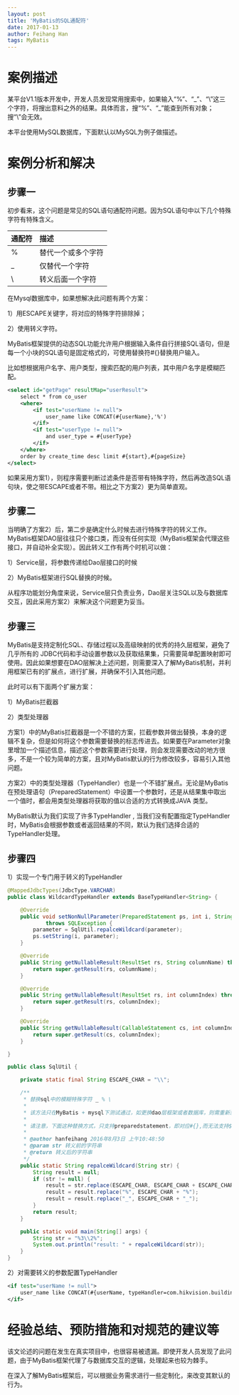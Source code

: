 ```yaml
---
layout: post
title: 'MyBatis的SQL通配符'
date: 2017-01-13
author: Feihang Han
tags: MyBatis
---
```


# 案例描述

某平台V1.1版本开发中，开发人员发现常用搜索中，如果输入“%”、“\_”、“\”这三个字符，将搜出意料之外的结果。具体而言，搜“%”、“\_”能查到所有对象；搜“\”会无效。

本平台使用MySQL数据库，下面默认以MySQL为例子做描述。

# 案例分析和解决

## 步骤一

初步看来，这个问题是常见的SQL语句通配符问题。因为SQL语句中以下几个特殊字符有特殊含义。

| 通配符 | 描述 |
| :--- | :--- |
| % | 替代一个或多个字符 |
| \_ | 仅替代一个字符 |
| \ | 转义后面一个字符 |

在Mysql数据库中，如果想解决此问题有两个方案：

1）用ESCAPE关键字，将对应的特殊字符排除掉；

2）使用转义字符。

MyBatis框架提供的动态SQL功能允许用户根据输入条件自行拼接SQL语句，但是每一个小块的SQL语句是固定格式的，可使用替换符\#{}替换用户输入。

比如想根据用户名字、用户类型，搜索匹配的用户列表，其中用户名字是模糊匹配。

```xml
<select id="getPage" resultMap="userResult">
    select * from co_user
    <where>
        <if test="userName != null">
            user_name like CONCAT(#{userName},'%')
        </if>
        <if test="userType != null">
            and user_type = #{userType}
        </if>
    </where>
    order by create_time desc limit #{start},#{pageSize}
</select>
```

如果采用方案1），则程序需要判断过滤条件是否带有特殊字符，然后再改造SQL语句块，使之带ESCAPE或者不带。相比之下方案2）更为简单直观。

## 步骤二

当明确了方案2）后，第二步是确定什么时候去进行特殊字符的转义工作。MyBatis框架DAO层往往只个接口类，而没有任何实现（MyBatis框架会代理这些接口，并自动补全实现）。因此转义工作有两个时机可以做：

1）Service层，将参数传递给Dao层接口的时候

2）MyBatis框架进行SQL替换的时候。

从程序功能划分角度来说，Service层只负责业务，Dao层关注SQL以及与数据库交互，因此采用方案2）来解决这个问题更为妥当。

## 步骤三

MyBatis是支持定制化SQL、存储过程以及高级映射的优秀的持久层框架，避免了几乎所有的 JDBC代码和手动设置参数以及获取结果集，只需要简单配置映射即可使用。因此如果想要在DAO层解决上述问题，则需要深入了解MyBatis机制，并利用框架已有的扩展点，进行扩展，并确保不引入其他问题。

此时可以有下面两个扩展方案：

1）MyBatis拦截器

2）类型处理器

方案1）中的MyBatis拦截器是一个不错的方案，拦截参数并做出替换，本身的逻辑不复杂，但是如何将这个参数需要替换的标志传进去。如果要在Parameter对象里增加一个描述信息，描述这个参数需要进行处理，则会发现需要改动的地方很多，不是一个较为简单的方案，且对MyBatis默认的行为修改较多，容易引入其他问题。

方案2）中的类型处理器（TypeHandler）也是一个不错扩展点。无论是MyBatis在预处理语句（PreparedStatement）中设置一个参数时，还是从结果集中取出一个值时，都会用类型处理器将获取的值以合适的方式转换成JAVA 类型。

MyBatis默认为我们实现了许多TypeHandler , 当我们没有配置指定TypeHandler时，MyBatis会根据参数或者返回结果的不同，默认为我们选择合适的TypeHandler处理。

## 步骤四

1）实现一个专门用于转义的TypeHandler

```java
@MappedJdbcTypes(JdbcType.VARCHAR)
public class WildcardTypeHandler extends BaseTypeHandler<String> {

    @Override
    public void setNonNullParameter(PreparedStatement ps, int i, String parameter, JdbcType jdbcType)
            throws SQLException {
        parameter = SqlUtil.repalceWildcard(parameter);
        ps.setString(i, parameter);
    }

    @Override
    public String getNullableResult(ResultSet rs, String columnName) throws SQLException {
        return super.getResult(rs, columnName);
    }

    @Override
    public String getNullableResult(ResultSet rs, int columnIndex) throws SQLException {
        return super.getResult(rs, columnIndex);
    }

    @Override
    public String getNullableResult(CallableStatement cs, int columnIndex) throws SQLException {
        return super.getResult(cs, columnIndex);
    }

}
```

```java
public class SqlUtil {

    private static final String ESCAPE_CHAR = "\\";

    /**
     * 替换sql中的模糊特殊字符 _ % \
     * 
     * 该方法只在MyBatis + mysql下测试通过，如更换dao层框架或者数据库，则需重新测试
     * 
     * 请注意，下面这种替换方式，只支持preparedstatement，即对应#{},而无法支持${}
     * 
     * @author hanfeihang 2016年8月3日 上午10:48:50
     * @param str 转义前的字符串
     * @return 转义后的字符串
     */
    public static String repalceWildcard(String str) {
        String result = null;
        if (str != null) {
            result = str.replace(ESCAPE_CHAR, ESCAPE_CHAR + ESCAPE_CHAR);
            result = result.replace("%", ESCAPE_CHAR + "%");
            result = result.replace("_", ESCAPE_CHAR + "_");
        }
        return result;
    }

    public static void main(String[] args) {
        String str = "%3\\2%";
        System.out.println("result: " + repalceWildcard(str));
    }
}
```

2）对需要转义的参数配置TypeHandler

```xml
<if test="userName != null">
    user_name like CONCAT(#{userName, typeHandler=com.hikvision.building.common.MyBatis.WildcardTypeHandler},'%')
</if>
```

# 经验总结、预防措施和对规范的建议等

该文论述的问题在发生在真实项目中，也很容易被遗漏。即使开发人员发现了此问题，由于MyBatis框架代理了与数据库交互的逻辑，处理起来也较为棘手。

在深入了解MyBatis框架后，可以根据业务需求进行一些定制化，来改变其默认的行为。



